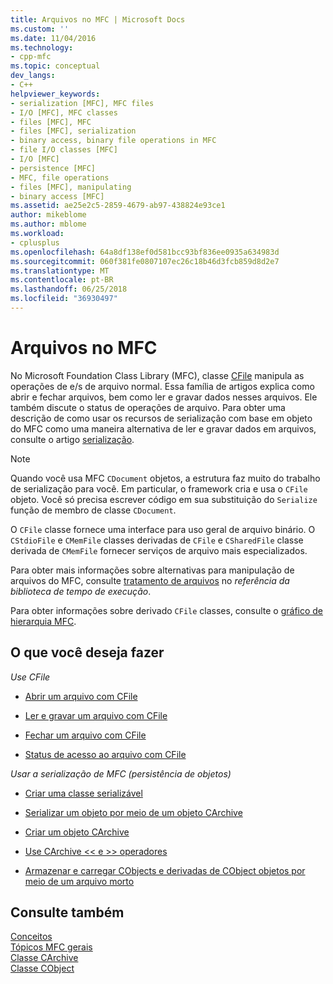 ```yaml
---
title: Arquivos no MFC | Microsoft Docs
ms.custom: ''
ms.date: 11/04/2016
ms.technology:
- cpp-mfc
ms.topic: conceptual
dev_langs:
- C++
helpviewer_keywords:
- serialization [MFC], MFC files
- I/O [MFC], MFC classes
- files [MFC], MFC
- files [MFC], serialization
- binary access, binary file operations in MFC
- file I/O classes [MFC]
- I/O [MFC]
- persistence [MFC]
- MFC, file operations
- files [MFC], manipulating
- binary access [MFC]
ms.assetid: ae25e2c5-2859-4679-ab97-438824e93ce1
author: mikeblome
ms.author: mblome
ms.workload:
- cplusplus
ms.openlocfilehash: 64a8df138ef0d581bcc93bf836ee0935a634983d
ms.sourcegitcommit: 060f381fe0807107ec26c18b46d3fcb859d8d2e7
ms.translationtype: MT
ms.contentlocale: pt-BR
ms.lasthandoff: 06/25/2018
ms.locfileid: "36930497"
---
```

# <a name="files-in-mfc"></a>Arquivos no MFC
No Microsoft Foundation Class Library (MFC), classe [CFile](../mfc/reference/cfile-class.md) manipula as operações de e/s de arquivo normal. Essa família de artigos explica como abrir e fechar arquivos, bem como ler e gravar dados nesses arquivos. Ele também discute o status de operações de arquivo. Para obter uma descrição de como usar os recursos de serialização com base em objeto do MFC como uma maneira alternativa de ler e gravar dados em arquivos, consulte o artigo [serialização](../mfc/serialization-in-mfc.md).  
  
> [!NOTE]
>  Quando você usa MFC `CDocument` objetos, a estrutura faz muito do trabalho de serialização para você. Em particular, o framework cria e usa o `CFile` objeto. Você só precisa escrever código em sua substituição do `Serialize` função de membro de classe `CDocument`.  
  
 O `CFile` classe fornece uma interface para uso geral de arquivo binário. O `CStdioFile` e `CMemFile` classes derivadas de `CFile` e `CSharedFile` classe derivada de `CMemFile` fornecer serviços de arquivo mais especializados.  
  
 Para obter mais informações sobre alternativas para manipulação de arquivos do MFC, consulte [tratamento de arquivos](../c-runtime-library/file-handling.md) no *referência da biblioteca de tempo de execução*.  
  
 Para obter informações sobre derivado `CFile` classes, consulte o [gráfico de hierarquia MFC](../mfc/hierarchy-chart.md).  
  
## <a name="what-do-you-want-to-do"></a>O que você deseja fazer  
 *Use CFile*  
  
-   [Abrir um arquivo com CFile](../mfc/opening-files.md)  
  
-   [Ler e gravar um arquivo com CFile](../mfc/reading-and-writing-files.md)  
  
-   [Fechar um arquivo com CFile](../mfc/closing-files.md)  
  
-   [Status de acesso ao arquivo com CFile](../mfc/accessing-file-status.md)  
  
 *Usar a serialização de MFC (persistência de objetos)*  
  
-   [Criar uma classe serializável](../mfc/serialization-making-a-serializable-class.md)  
  
-   [Serializar um objeto por meio de um objeto CArchive](../mfc/serialization-serializing-an-object.md)  
  
-   [Criar um objeto CArchive](../mfc/two-ways-to-create-a-carchive-object.md)  
  
-   [Use CArchive <\< e >> operadores](../mfc/using-the-carchive-output-and-input-operators.md)  
  
-   [Armazenar e carregar CObjects e derivadas de CObject objetos por meio de um arquivo morto](../mfc/storing-and-loading-cobjects-via-an-archive.md)  
  
## <a name="see-also"></a>Consulte também  
 [Conceitos](../mfc/mfc-concepts.md)   
 [Tópicos MFC gerais](../mfc/general-mfc-topics.md)   
 [Classe CArchive](../mfc/reference/carchive-class.md)   
 [Classe CObject](../mfc/reference/cobject-class.md)
